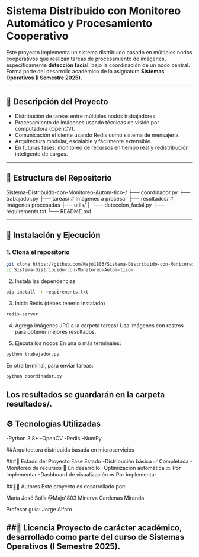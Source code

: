 # Sistema Distribuido con Monitoreo Automático y Procesamiento Cooperativo

Este proyecto implementa un sistema distribuido basado en múltiples nodos cooperativos que realizan tareas de procesamiento de imágenes, específicamente **detección facial**, bajo la coordinación de un nodo central. Forma parte del desarrollo académico de la asignatura **Sistemas Operativos (I Semestre 2025)**.

---

## 🧠 Descripción del Proyecto

- Distribución de tareas entre múltiples nodos trabajadores.
- Procesamiento de imágenes usando técnicas de visión por computadora (OpenCV).
- Comunicación eficiente usando Redis como sistema de mensajería.
- Arquitectura modular, escalable y fácilmente extensible.
- En futuras fases: monitoreo de recursos en tiempo real y redistribución inteligente de cargas.

---

## 📁 Estructura del Repositorio

Sistema-Distribuido-con-Monitoreo-Autom-tico-/ ├── coordinador.py ├── trabajador.py ├── tareas/ # Imágenes a procesar ├── resultados/ # Imágenes procesadas ├── utils/ │ └── deteccion_facial.py ├── requirements.txt └── README.md

---

## 🚀 Instalación y Ejecución

### 1. Clona el repositorio

```bash
git clone https://github.com/Majo1803/Sistema-Distribuido-con-Monitoreo-Autom-tico-.git
cd Sistema-Distribuido-con-Monitoreo-Autom-tico-
```
2. Instala las dependencias
```bash
pip install -r requirements.txt
```
3. Inicia Redis (debes tenerlo instalado)
```bash
redis-server
```
4. Agrega imágenes JPG a la carpeta tareas/
Usa imágenes con rostros para obtener mejores resultados.

5. Ejecuta los nodos
En una o más terminales:

```bash
python trabajador.py
```
En otra terminal, para enviar tareas:

```bash
python coordinador.py
```
Los resultados se guardarán en la carpeta resultados/.
---

## ⚙️ Tecnologías Utilizadas
-Python 3.8+
-OpenCV
-Redis
-NumPy

##Arquitectura distribuida basada en microservicios

###📌 Estado del Proyecto
Fase	Estado
-Distribución básica	✅ Completada
-Monitoreo de recursos	🔄 En desarrollo
-Optimización automática	🔜 Por implementar
-Dashboard de visualización	🔜 Por implementar

##👩‍💻 Autores
Este proyecto es desarrollado por:

María José  Solís @Majo1803
Minerva Cardenas Miranda


Profesor guía: Jorge Alfaro

##📄 Licencia
Proyecto de carácter académico, desarrollado como parte del curso de Sistemas Operativos (I Semestre 2025).
---
